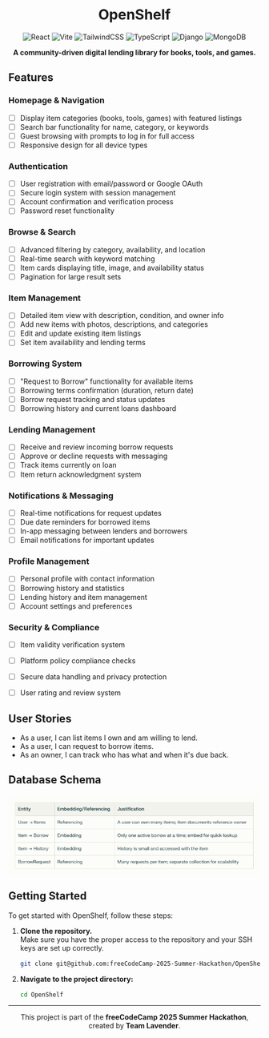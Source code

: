 <div align="center">

# OpenShelf

![React](https://img.shields.io/badge/React-20232A?style=flat-square&logo=react&logoColor=61DAFB)
![Vite](https://img.shields.io/badge/Vite-646CFF?style=flat-square&logo=vite&logoColor=white)
![TailwindCSS](https://img.shields.io/badge/Tailwind_CSS-38B2AC?style=flat-square&logo=tailwind-css&logoColor=white)
![TypeScript](https://img.shields.io/badge/TypeScript-007ACC?style=flat-square&logo=typescript&logoColor=white)
![Django](https://img.shields.io/badge/Django-092E20?style=flat-square&logo=django&logoColor=white)
![MongoDB](https://img.shields.io/badge/MongoDB-4EA94B?style=flat-square&logo=mongodb&logoColor=white)

**A community-driven digital lending library for books, tools, and games.**

</div>

## Features

### Homepage & Navigation
- [ ] Display item categories (books, tools, games) with featured listings
- [ ] Search bar functionality for name, category, or keywords
- [ ] Guest browsing with prompts to log in for full access
- [ ] Responsive design for all device types

### Authentication
- [ ] User registration with email/password or Google OAuth
- [ ] Secure login system with session management
- [ ] Account confirmation and verification process
- [ ] Password reset functionality

### Browse & Search
- [ ] Advanced filtering by category, availability, and location
- [ ] Real-time search with keyword matching
- [ ] Item cards displaying title, image, and availability status
- [ ] Pagination for large result sets

### Item Management
- [ ] Detailed item view with description, condition, and owner info
- [ ] Add new items with photos, descriptions, and categories
- [ ] Edit and update existing item listings
- [ ] Set item availability and lending terms

### Borrowing System
- [ ] "Request to Borrow" functionality for available items
- [ ] Borrowing terms confirmation (duration, return date)
- [ ] Borrow request tracking and status updates
- [ ] Borrowing history and current loans dashboard

### Lending Management
- [ ] Receive and review incoming borrow requests
- [ ] Approve or decline requests with messaging
- [ ] Track items currently on loan
- [ ] Item return acknowledgment system

### Notifications & Messaging
- [ ] Real-time notifications for request updates
- [ ] Due date reminders for borrowed items
- [ ] In-app messaging between lenders and borrowers
- [ ] Email notifications for important updates

### Profile Management
- [ ] Personal profile with contact information
- [ ] Borrowing history and statistics
- [ ] Lending history and item management
- [ ] Account settings and preferences

### Security & Compliance
- [ ] Item validity verification system
- [ ] Platform policy compliance checks
- [ ] Secure data handling and privacy protection
- [ ] User rating and review system


## User Stories
- As a user, I can list items I own and am willing to lend.
- As a user, I can request to borrow items.
- As an owner, I can track who has what and when it's due back.

## Database Schema
![OpenShelf Database Relationships](OpenShelfDatabase.png)


## Getting Started
To get started with OpenShelf, follow these steps:

1. **Clone the repository.**  
   Make sure you have the proper access to the repository and your SSH keys are set up correctly.
   ```bash
   git clone git@github.com:freeCodeCamp-2025-Summer-Hackathon/OpenShelf.git

   ```
2. **Navigate to the project directory:**
   ```bash
   cd OpenShelf
   ```
---

<div align="center">
  This project is part of the <strong>freeCodeCamp 2025 Summer Hackathon</strong>, created by <strong>Team Lavender</strong>.
</div>